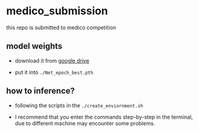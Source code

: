 # medico_submission
this repo is submitted to medico competition

## model weights

- download it from [google drive](https://drive.google.com/file/d/1cbJ5dh-Vcat6TfWvZ1ziZJdKyVHT0fAW/view)

- put it into `./Net_epoch_best.pth`

## how to inference?

- following the scripts in the `./create_enviornment.sh`

- I recommend that you enter the commands step-by-step in the terminal, due to different machine may encounter some problems.

